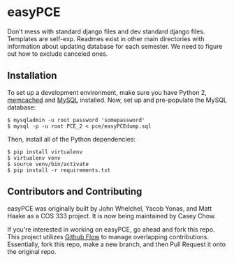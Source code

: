 easyPCE
=======

Don't mess with standard django files and dev standard django files. Templates are self-exp.
Readmes exist in other main directories with information about updating database for each 
semester. We need to figure out how to exclude canceled ones.


Installation
------------

<!-- TODO: Put all of this into a setup.py kind of deal -->

To set up a development environment, make sure you have Python 2,
[memcached][] and [MySQL][] installed. Now, set up and pre-populate the MySQL
database:

[memcached]: https://memcached.org/
[MySQL]: https://dev.mysql.com/doc/refman/5.7/en/installing.html

```shell
$ mysqladmin -u root password 'somepassword'
$ mysql -p -u root PCE_2 < pce/easyPCEdump.sql
```

Then, install all of the Python dependencies:

```shell
$ pip install virtualenv
$ virtualenv venv
$ source venv/bin/activate
$ pip install -r requirements.txt
```

Contributors and Contributing
-----------------------------

easyPCE was originally built by John Whelchel, Yacob Yonas, and Matt Haake as
a COS 333 project. It is now being maintained by Casey Chow.

If you're interested in working on easyPCE, go ahead and fork this repo. This
project utilizes [Github Flow](gh-flow) to manage overlapping contributions.
Essentially, fork this repo, make a new branch, and then Pull Request it onto
the original repo.

[gh-flow]: https://guides.github.com/introduction/flow/
